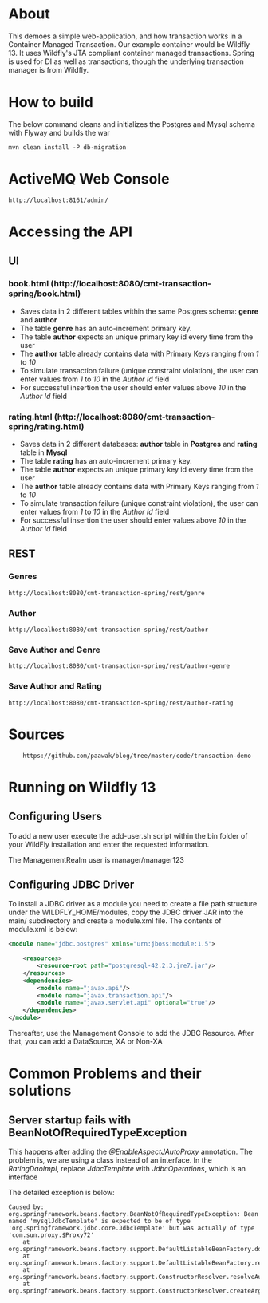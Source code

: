 # About

This demoes a simple web-application, and how transaction works in a Container Managed Transaction. Our example container would be Wildfly 13. It uses Wildfly's JTA compliant container managed transactions. Spring is used for DI as well as transactions, though the underlying transaction manager is from Wildfly.

# How to build

The below command cleans and initializes the Postgres and Mysql schema with Flyway and builds the war

	mvn clean install -P db-migration
	
# ActiveMQ Web Console
	
	http://localhost:8161/admin/ 	

# Accessing the API

## UI

### book.html (http://localhost:8080/cmt-transaction-spring/book.html)
- Saves data in 2 different tables within the same Postgres schema: **genre** and **author**
- The table **genre** has an auto-increment primary key. 
- The table **author** expects an unique primary key id every time from the user
- The **author** table already contains data with Primary Keys ranging from *1* to *10*
- To simulate transaction failure (unique constraint violation), the user can enter values from *1* to *10* in the *Author Id* field
- For successful insertion the user should enter values above *10* in the *Author Id* field

### rating.html (http://localhost:8080/cmt-transaction-spring/rating.html)
- Saves data in 2 different databases: **author** table in **Postgres** and **rating** table in **Mysql**	
- The table **rating** has an auto-increment primary key. 
- The table **author** expects an unique primary key id every time from the user
- The **author** table already contains data with Primary Keys ranging from *1* to *10*
- To simulate transaction failure (unique constraint violation), the user can enter values from *1* to *10* in the *Author Id* field
- For successful insertion the user should enter values above *10* in the *Author Id* field

## REST

### Genres
	http://localhost:8080/cmt-transaction-spring/rest/genre
	
### Author
	http://localhost:8080/cmt-transaction-spring/rest/author
	
### Save Author and Genre
	http://localhost:8080/cmt-transaction-spring/rest/author-genre	

### Save Author and Rating	
	http://localhost:8080/cmt-transaction-spring/rest/author-rating
	
# Sources
		
		https://github.com/paawak/blog/tree/master/code/transaction-demo
	
# Running on Wildfly 13

## Configuring Users

To add a new user execute the add-user.sh script within the bin folder of your WildFly installation and enter the requested information.

The ManagementRealm user is manager/manager123

## Configuring JDBC Driver

To install a JDBC driver as a module you need to create a file path structure under the WILDFLY_HOME/modules, copy the JDBC driver JAR into the main/ subdirectory and create a module.xml file. The contents of module.xml is below:

``` xml
<module name="jdbc.postgres" xmlns="urn:jboss:module:1.5">

    <resources>
        <resource-root path="postgresql-42.2.3.jre7.jar"/>
    </resources>
    <dependencies>
        <module name="javax.api"/>
        <module name="javax.transaction.api"/>
        <module name="javax.servlet.api" optional="true"/>
    </dependencies>
</module>
```
		
Thereafter, use the Management Console to add the JDBC Resource. After that, you can add a DataSource, XA or Non-XA

# Common Problems and their solutions
## Server startup fails with BeanNotOfRequiredTypeException

This happens after adding the *@EnableAspectJAutoProxy* annotation. 
The problem is, we are using a class instead of an interface. In the *RatingDaoImpl*, replace *JdbcTemplate* with *JdbcOperations*, which is an interface 

The detailed exception is below:

```
Caused by: org.springframework.beans.factory.BeanNotOfRequiredTypeException: Bean named 'mysqlJdbcTemplate' is expected to be of type 'org.springframework.jdbc.core.JdbcTemplate' but was actually of type 'com.sun.proxy.$Proxy72'
	at org.springframework.beans.factory.support.DefaultListableBeanFactory.doResolveDependency(DefaultListableBeanFactory.java:1148)
	at org.springframework.beans.factory.support.DefaultListableBeanFactory.resolveDependency(DefaultListableBeanFactory.java:1065)
	at org.springframework.beans.factory.support.ConstructorResolver.resolveAutowiredArgument(ConstructorResolver.java:818)
	at org.springframework.beans.factory.support.ConstructorResolver.createArgumentArray(ConstructorResolver.java:724)

```
		
	
